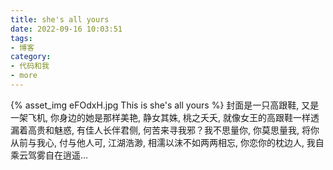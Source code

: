 ```yaml
---
title: she's all yours
date: 2022-09-16 10:03:51
tags:
- 博客
category:
- 代码和我
- more
---
```

{% asset_img eFOdxH.jpg This is she's all yours %}
封面是一只高跟鞋, 又是一架飞机, 你身边的她是那样美艳, 静女其姝, 桃之夭夭, 就像女王的高跟鞋一样透漏着高贵和魅惑, 有佳人长伴君侧, 何苦来寻我邪？我不思量你, 你莫思量我, 将你从前与我心, 付与他人可, 江湖浩渺, 相濡以沫不如两两相忘, 你恋你的枕边人, 我自乘云驾雾自在逍遥…